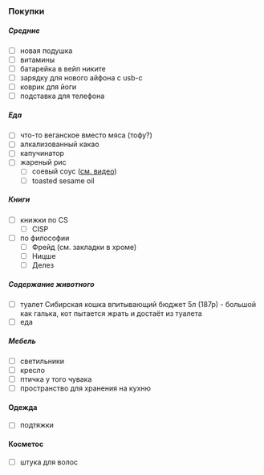 ### **Покупки**

##### Средние
- [ ] новая подушка
- [ ] витамины
- [ ] батарейка в вейп никите
- [ ] зарядку для нового айфона с usb-c
- [ ] коврик для йоги
- [ ] подставка для телефона
##### Еда
- [ ] что-то веганское вместо мяса (тофу?)
- [ ] алкализованный какао
- [ ] капучинатор
- [ ] жареный рис
	- [ ] соевый соус ([см. видео](https://www.youtube.com/watch?v=qURmdmgCCOI&ab_channel=JasonFarmer))
	- [ ] toasted sesame oil
##### Книги
- [ ] книжки по CS 
	- [ ] CISP
- [ ] по философии
	- [ ] Фрейд (см. закладки в хроме)
	- [ ] Ницше
	- [ ] Делез
##### Содержание животного
- [ ] туалет
	Сибирская кошка впитывающий бюджет 5л (187р) - большой как галька, кот пытается жрать и достаёт из туалета 
- [ ] еда
##### Мебель
- [ ] светильники
- [ ] кресло
- [ ] птичка у того чувака
- [ ] пространство для хранения на кухню
#### Одежда
- [ ] подтяжки
#### Косметос
- [ ] штука для волос
